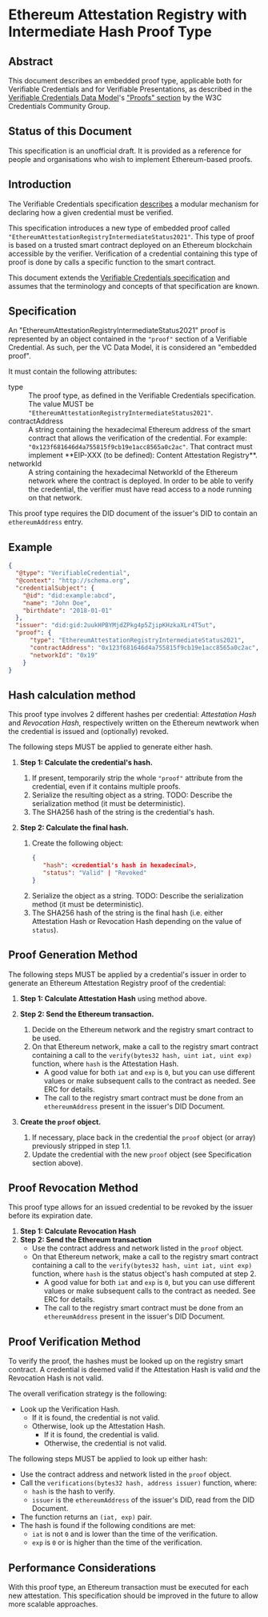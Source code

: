 # Ethereum Attestation Registry with Intermediate Hash Proof Type

## Abstract

This document describes an embedded proof type, applicable both for Verifiable Credentials and for Verifiable Presentations, as described in the [Verifiable Credentials Data Model](https://w3c.github.io/vc-data-model/)'s ["Proofs" section](https://w3c.github.io/vc-data-model/#proofs-signatures) by the W3C Credentials Community Group.

## Status of this Document
This specification is an unofficial draft. It is provided as a reference for people and organisations who wish to implement Ethereum-based proofs.

## Introduction

The Verifiable Credentials specification [describes](https://w3c.github.io/vc-data-model/#proofs-signatures) a modular mechanism for declaring how a given credential must be verified.

This specification introduces a new type of embedded proof called `"EthereumAttestationRegistryIntermediateStatus2021"`. This type of proof is based on a trusted smart contract deployed on an Ethereum blockchain accessible by the verifier. Verification of a credential containing this type of proof is done by calls a specific function to the smart contract.

This document extends the [Verifiable Credentials specification](https://w3c.github.io/vc-data-model/) and assumes that the terminology and concepts of that specification are known.

## Specification

An "EthereumAttestationRegistryIntermediateStatus2021" proof is represented by an object contained in the `"proof"` section of a Verifiable Credential. As such, per the VC Data Model, it is considered an "embedded proof".

It must contain the following attributes:

<dl>
  <dt>type</dt>
  <dd>The proof type, as defined in the Verifiable Credentials specification. The value MUST be <code>"EthereumAttestationRegistryIntermediateStatus2021"</code>.</dd>

  <dt>contractAddress</dt>
  <dd>A string containing the hexadecimal Ethereum address of the smart contract that allows the verification of the credential. For example: <code>"0x123f681646d4a755815f9cb19e1acc8565a0c2ac"</code>. That contract must implement **EIP-XXX (to be defined): Content Attestation Registry**.</dd>

  <dt>networkId</dt>
  <dd>A string containing the hexadecimal NetworkId of the Ethereum network where the contract is deployed. In order to be able to verify the credential, the verifier must have read access to a node running on that network.</dd>
</dl>

This proof type requires the DID document of the issuer's DID to contain an `ethereumAddress` entry.

## Example

```json
{
  "@type": "VerifiableCredential",
  "@context": "http://schema.org",
  "credentialSubject": {
    "@id": "did:example:abcd",
    "name": "John Doe",
    "birthdate": "2018-01-01"
  },
  "issuer": "did:gid:2uukHPBYMjdZPkg4p5ZjipKHzkaXLr4T5ut",
  "proof": {
      "type": "EthereumAttestationRegistryIntermediateStatus2021",
      "contractAddress": "0x123f681646d4a755815f9cb19e1acc8565a0c2ac",
      "networkId": "0x19"
    }
}
```

## Hash calculation method

This proof type involves 2 different hashes per credential: *Attestation Hash* and *Revocation Hash*, respectively written on the Ethereum newtwork when the credential is issued and (optionally) revoked.

The following steps MUST be applied to generate either hash.

1. **Step 1: Calculate the credential's hash.**
   1. If present, temporarily strip the whole `"proof"` attribute from the credential, even if it contains multiple proofs.
   2. Serialize the resulting object as a string. TODO: Describe the serialization method (it must be deterministic).
   3. The SHA256 hash of the string is the credential's hash.

2. **Step 2: Calculate the final hash.**
   1. Create the following object:
      ```json
      {
         "hash": <credential's hash in hexadecimal>,
         "status": "Valid" | "Revoked"
      }
      ```
   2. Serialize the object as a string. TODO: Describe the serialization method (it must be deterministic).
   3. The SHA256 hash of the string is the final hash (i.e. either Attestation Hash or Revocation Hash depending on the value of `status`).


## Proof Generation Method

The following steps MUST be applied by a credential's issuer in order to generate an Ethereum Attestation Registry proof of the credential:

1. **Step 1: Calculate Attestation Hash** using method above.
2. **Step 2: Send the Ethereum transaction.**
   1. Decide on the Ethereum network and the registry smart contract to be used.
   2. On that Ethereum network, make a call to the registry smart contract containing a call to the `verify(bytes32 hash, uint iat, uint exp)` function, where `hash` is the Attestation Hash.
      - A good value for both `iat` and `exp` is `0`, but you can use different values or make subsequent calls to the contract as needed. See ERC for details.
      - The call to the registry smart contract must be done from an `ethereumAddress` present in the issuer's DID Document.

3. **Create the `proof` object.**
   1. If necessary, place back in the credential the `proof` object (or array) previously stripped in step 1.1.
   2. Update the credential with the new `proof` object (see Specification section above).

## Proof Revocation Method

This proof type allows for an issued credential to be revoked by the issuer before its expiration date.

1. **Step 1: Calculate Revocation Hash**
2. **Step 2: Send the Ethereum transaction**
   - Use the contract address and network listed in the `proof` object.
   - On that Ethereum network, make a call to the registry smart contract containing a call to the `verify(bytes32 hash, uint iat, uint exp)` function, where `hash` is the status object's hash computed at step 2.
      - A good value for both `iat` and `exp` is `0`, but you can use different values or make subsequent calls to the contract as needed. See ERC for details.
      - The call to the registry smart contract must be done from an `ethereumAddress` present in the issuer's DID Document.


## Proof Verification Method

To verify the proof, the hashes must be looked up on the registry smart contract. A credential is deemed valid if the Attestation Hash is valid *and* the Revocation Hash is not valid.

The overall verification strategy is the following:

- Look up the Verification Hash.
  - If it is found, the credential is not valid.
  - Otherwise, look up the Attestation Hash.
    - If it is found, the credential is valid.
    - Otherwise, the credential is not valid.

The following steps MUST be applied to look up either hash:

- Use the contract address and network listed in the `proof` object.
- Call the `verifications(bytes32 hash, address issuer)` function, where:
  - `hash` is the hash to verify.
  - `issuer` is the `ethereumAddress` of the issuer's DID, read from the DID Document.
- The function returns an `(iat, exp)` pair.
- The hash is found if the following conditions are met:
  - `iat` is not `0` and is lower than the time of the verification.
  - `exp` is `0` or is higher than the time of the verification.

## Performance Considerations

With this proof type, an Ethereum transaction must be executed for each new attestation. This specification should be improved in the future to allow more scalable approaches.
